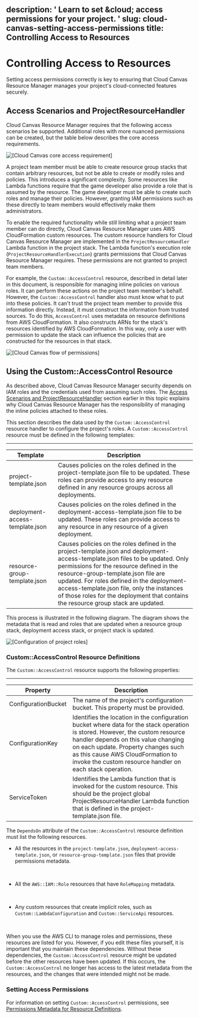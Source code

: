 description: ' Learn to set &cloud; access permissions for your project. '
slug: cloud-canvas-setting-access-permissions
title: Controlling Access to Resources
---
# Controlling Access to Resources<a name="cloud-canvas-setting-access-permissions"></a>

Setting access permissions correctly is key to ensuring that Cloud Canvas Resource Manager manages your project's cloud\-connected features securely\.

## Access Scenarios and ProjectResourceHandler<a name="cloud-canvas-setting-access-permissions-access-scenarios-and-projectresourcehandler"></a>

Cloud Canvas Resource Manager requires that the following access scenarios be supported\. Additional roles with more nuanced permissions can be created, but the table below describes the core access requirements\.

![\[Cloud Canvas core access requirement\]](/images/userguide/cloud_canvas/cloud-canvas-setting-access-permissions-core-access-reqs.png)

A project team member must be able to create resource group stacks that contain arbitrary resources, but not be able to create or modify roles and policies\. This introduces a significant complexity\. Some resources like Lambda functions require that the game developer also provide a role that is assumed by the resource\. The game developer must be able to create such roles and manage their policies\. However, granting IAM permissions such as these directly to team members would effectively make them administrators\.

To enable the required functionality while still limiting what a project team member can do directly, Cloud Canvas Resource Manager uses AWS CloudFormation custom resources\. The custom resource handlers for Cloud Canvas Resource Manager are implemented in the `ProjectResourceHandler` Lambda function in the project stack\. The Lambda function's execution role \(`ProjectResourceHandlerExecution`\) grants permissions that Cloud Canvas Resource Manager requires\. These permissions are not granted to project team members\.

For example, the `Custom::AccessControl` resource, described in detail later in this document, is responsible for managing inline policies on various roles\. It can perform these actions on the project team member's behalf\. However, the `Custom::AccessControl` handler also must know what to put into these policies\. It can't trust the project team member to provide this information directly\. Instead, it must construct the information from trusted sources\. To do this, `AccessControl` uses metadata on resource definitions from AWS CloudFormation\. It also constructs ARNs for the stack's resources identified by AWS CloudFormation\. In this way, only a user with permission to update the stack can influence the policies that are constructed for the resources in that stack\.

![\[Cloud Canvas flow of permissions\]](/images/userguide/cloud_canvas/cloud-canvas-setting-access-permissions-flow.png)

## Using the Custom::AccessControl Resource<a name="cloud-canvas-setting-access-permissions-access-control"></a>

As described above, Cloud Canvas Resource Manager security depends on IAM roles and the credentials used from assuming such roles\. The [Access Scenarios and ProjectResourceHandler](#cloud-canvas-setting-access-permissions-access-scenarios-and-projectresourcehandler) section earlier in this topic explains why Cloud Canvas Resource Manager has the responsibility of managing the inline policies attached to these roles\.

This section describes the data used by the `Custom::AccessControl` resource handler to configure the project's roles\. A `Custom::AccessControl` resource must be defined in the following templates:


****  

| Template | Description | 
| --- | --- | 
| project\-template\.json | Causes policies on the roles defined in the project\-template\.json file to be updated\. These roles can provide access to any resource defined in any resource groups across all deployments\. | 
| deployment\-access\-template\.json | Causes policies on the roles defined in the deployment\-access\-template\.json file to be updated\. These roles can provide access to any resource in any resource of a given deployment\. | 
| resource\-group\-template\.json | Causes policies on the roles defined in the project\-template\.json and deployment\-access\-template\.json files to be updated\. Only permissions for the resource defined in the resource\-group\-template\.json file are updated\. For roles defined in the deployment\-access\-template\.json file, only the instances of those roles for the deployment that contains the resource group stack are updated\. | 

This process is illustrated in the following diagram\. The diagram shows the metadata that is read and roles that are updated when a resource group stack, deployment access stack, or project stack is updated\.

![\[Configuration of project roles\]](/images/userguide/cloud_canvas/cloud-canvas-setting-access-permissions-project-role-cfg.png)

### Custom::AccessControl Resource Definitions<a name="cloud-canvas-setting-access-permissions-custom-access-control-resource-definitions"></a>

The `Custom::AccessControl` resource supports the following properties:


****  

| Property | Description | 
| --- | --- | 
| ConfigurationBucket | The name of the project's configuration bucket\. This property must be provided\. | 
| ConfigurationKey | Identifies the location in the configuration bucket where data for the stack operation is stored\. However, the custom resource handler depends on this value changing on each update\. Property changes such as this cause AWS CloudFormation to invoke the custom resource handler on each stack operation\. | 
| ServiceToken | Identifies the Lambda function that is invoked for the custom resource\. This should be the project global ProjectResourceHandler Lambda function that is defined in the project\-template\.json file\. | 

The `DependsOn` attribute of the `Custom::AccessControl` resource definition must list the following resources\.
+ All the resources in the `project-template.json`, `deployment-access-template.json`, or `resource-group-template.json` files that provide permissions metadata\.

   
+ All the `AWS::IAM::Role` resources that have `RoleMapping` metadata\.

   
+ Any custom resources that create implicit roles, such as `Custom::LambdaConfiguration` and `Custom::ServiceApi` resources\.

   

When you use the AWS CLI to manage roles and permissions, these resources are listed for you\. However, if you edit these files yourself, it is important that you maintain these dependencies\. Without these dependencies, the `Custom::AccessControl` resource might be updated before the other resources have been updated\. If this occurs, the `Custom::AccessControl` no longer has access to the latest metadata from the resources, and the changes that were intended might not be made\.

### Setting Access Permissions<a name="cloud-canvas-setting-access-permissions-metadata-link"></a>

For information on setting `Custom::AccessControl` permissions, see [Permissions Metadata for Resource Definitions](permissions-metadata-for-resource-definitions.md)\.